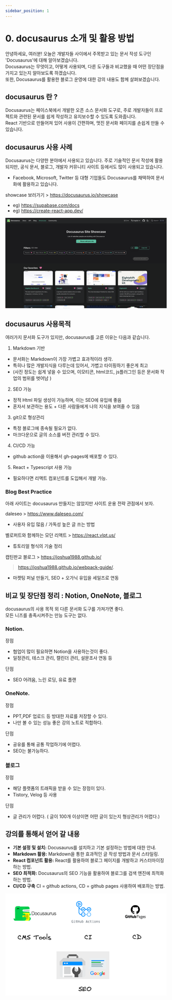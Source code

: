 ```yaml
---
sidebar_position: 1
---
```



# 0. docusaurus 소개 및 활용 방법

안녕하세요, 여러분! 오늘은 개발자들 사이에서 주목받고 있는 문서 작성 도구인 'Docusaurus'에 대해 알아보겠습니다.  
Docusaurus는 무엇이고, 어떻게 사용되며, 다른 도구들과 비교했을 때 어떤 장단점을 가지고 있는지 알아보도록 하겠습니다.  
또한, Docusaurus를 활용한 블로그 운영에 대한 강의 내용도 함께 살펴보겠습니다.  


## docusaurus 란 ? 

Docusaurus는 페이스북에서 개발한 오픈 소스 문서화 도구로, 주로 개발자들이 프로젝트와 관련된 문서를 쉽게 작성하고 유지보수할 수 있도록 도와줍니다.  
React 기반으로 만들어져 있어 사용이 간편하며, 멋진 문서화 페이지를 손쉽게 만들 수 있습니다.

## docusaurus 사용 사례

Docusaurus는 다양한 분야에서 사용되고 있습니다. 주로 기술적인 문서 작성에 활용되지만, 공식 문서, 블로그, 개발자 커뮤니티 사이트 등에서도 많이 사용되고 있습니다.  
- Facebook, Microsoft, Twitter 등 대형 기업들도 Docusaurus를 채택하여 문서화에 활용하고 있습니다.

showcase 보러가기 > https://docusaurus.io/showcase  
- eg) https://supabase.com/docs  
- eg) https://create-react-app.dev/ 


![Alt text](image.png)

## docusaurus 사용목적

여러가지 문서화 도구가 있지만, docusaurus를 고른 이유는 다음과 같습니다.   

1. Markdown 기반  
- 문서화는 Markdown이 가장 가볍고 효과적이라 생각.  
- 특히나 많은 개발지식을 다루는데 있어서, 가볍고 타이핑하기 좋은게 최고  
- (사진 정도는 쉽게 넣을 수 있으며, 이모티콘, html코드, js플러그인 등은 문서화 작업의 범위를 벗어남 )  

2. SEO 가능  
- 정적 Html 파일 생성이 가능하며, 이는 SEO에 유입에 좋음  
- 혼자서 보관하는 용도 + 다른 사람들에게 나의 지식을 보여줄 수 있음  

3. git으로 형상관리
- 특정 블로그에 종속될 필요가 없다.  
- 마크다운으로 글의 소스를 버전 관리할 수 있다.  

4. CI/CD 가능   
- github action을 이용해서 gh-pages에 배포할 수 있다.  

5. React + Typescript 사용 가능  
- 필요하다면 리액트 컴포넌트를 도입해서 개발 가능.  


### Blog Best Practice 

아래 사이트는 docusaurus 만들지는 않았지만 사이트 운용 전략 관점에서 보자.  

daleseo > https://www.daleseo.com/  
- 사용자 유입 많음 / 가독성 높은 글 쓰는 방법
  
벨로퍼트와 함께하는 모던 리액트 > https://react.vlpt.us/   
- 튜토리얼 형식의 기술 정리  

캡틴판교 블로그 > https://joshua1988.github.io/   
> https://joshua1988.github.io/webpack-guide/. 
- 마켓팅 퍼널 만들기, SEO + 오가닉 유입을 세일즈로 연동    


## 비교 및 장단점 정리 : Notion, OneNote, 블로그

docusaurus의 사용 목적 외 다른 문서화 도구를 가져가면 좋다.   
모든 니즈를 충족시켜주는 만능 도구는 없다.  

### Notion. 

장점
- 협업이 많이 필요하면 Notion을 사용하는것이 좋다.  
- 일정관리, 테스크 관리, 캘린더 관리, 설문조사 연동 등  

단점 
- SEO 어려움, 느린 로딩, 유료 플랜    


### OneNote.  

장점  
- PPT,PDF 업로드 등 방대한 자료를 저장할 수 있다.   
- 나만 볼 수 있는 성능 좋은 강의 노트로 적합하다.    

단점
  - 공유를 통해 공통 작업하기에 어렵다.  
  - SEO는 불가능하다.  

### 블로그  

장점
- 해당 플랫폼의 트래픽을 받을 수 있는 장점이 있다.   
- Tistory, Velog 등 사용  

단점  
 - 글 관리가 어렵다. ( 글이 100개 이상이면 어떤 글이 있는지 형상관리가 어렵다.)  


## 강의를 통해서 얻어 갈 내용

- **기본 설정 및 설치:** Docusaurus를 설치하고 기본 설정하는 방법에 대한 안내.  
- **Markdown 활용:** Markdown을 통한 효과적인 글 작성 방법과 문서 스타일링.   
- **React 컴포넌트 활용:** React를 활용하여 블로그 페이지를 개발하고 커스터마이징하는 방법.  
- **SEO 최적화:** Docusaurus의 SEO 기능을 활용하여 블로그를 검색 엔진에 최적화하는 방법.  
- **CI/CD 구축** CI = github actions, CD = github pages 사용하여 배포하는 방법.    

![](imge3.excalidraw.png)
